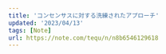 ```yaml
---
title: 'コンセンサスに対する洗練されたアプローチ'
updated: '2023/04/13'
tags: [Note]
url: https://note.com/tequ/n/n8b6546129618
---
```

